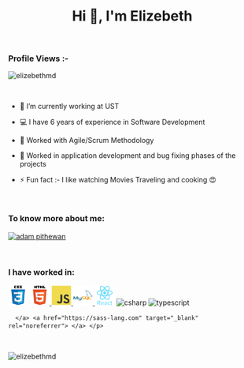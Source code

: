 <h1 align="center">Hi 👋, I'm Elizebeth</h1>

<br>

<p align="right"> <h3>Profile Views :-</h3> <img src="https://komarev.com/ghpvc/?username=elizebethmd&label=Profile%20views&color=0e75b6&style=flat"
    alt="elizebethmd" /> 
  </p>

<br>


- 🌱 I’m currently working at UST

-  💻 I have 6 years of experience in Software Development

-  🧮 Worked with Agile/Scrum Methodology

-  🐞 Worked in application development and bug fixing phases of the projects

- ⚡ Fun fact :- I like watching Movies Traveling and cooking 😍  

<br>

<h3 align="left">To know more about me:</h3>
<p align="left">
  <a href="https://www.linkedin.com/in/elizebeth-m-d-6959301b5/" target="blank"><img align="center"
      src="https://raw.githubusercontent.com/rahuldkjain/github-profile-readme-generator/master/src/images/icons/Social/linked-in-alt.svg"
      alt="adam pithewan" height="30" width="40" /></a>
</p>

<br>

<h3 align="left">I have worked in:</h3>
<p align="left"> <img
      src="https://raw.githubusercontent.com/devicons/devicon/master/icons/css3/css3-original-wordmark.svg" alt="css3"
      width="40" height="40" /> </a> <a href="https://www.w3.org/html/" target="_blank" rel="noreferrer"> <img
      src="https://raw.githubusercontent.com/devicons/devicon/master/icons/html5/html5-original-wordmark.svg"
      alt="html5" width="40" height="40" /> </a> <a href="https://www.adobe.com/in/products/illustrator.html"
    target="_blank" rel="noreferrer"> <img
      src="https://raw.githubusercontent.com/devicons/devicon/master/icons/javascript/javascript-original.svg"
      alt="javascript" width="40" height="40" /> </a> <a href="https://www.mysql.com/" target="_blank" rel="noreferrer"> <img
      src="https://raw.githubusercontent.com/devicons/devicon/master/icons/mysql/mysql-original-wordmark.svg"
      alt="mysql" width="40" height="40" /> </a> <img
      src="https://raw.githubusercontent.com/devicons/devicon/master/icons/react/react-original-wordmark.svg"
      alt="react" width="40" height="40" />  <img
      src="https://github.com/simple-icons/simple-icons/blob/develop/icons/csharp.svg"
      alt="csharp" width="40" height="40" /> <img
      src="https://commons.wikimedia.org/wiki/File:Typescript_logo_2020.svg"
      alt="typescript" width="40" height="40" /> 
      
      </a> <a href="https://sass-lang.com" target="_blank" rel="noreferrer"> </a> </p>

<br>


<p><img align="center" src="https://github-readme-streak-stats.herokuapp.com/?user=elizebethmd&theme=dark&background=0d1117&date_format=M%20j%5B%2C%20Y%5D" alt="elizebethmd" /></p>
      
